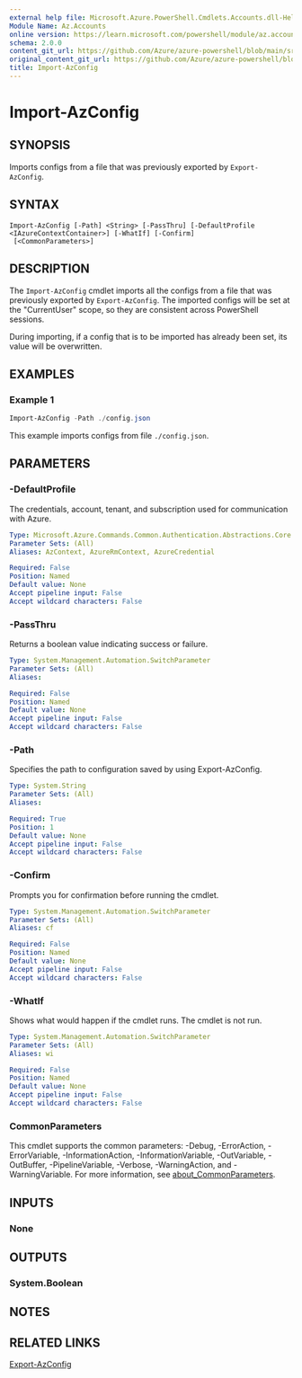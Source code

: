 ```yaml
---
external help file: Microsoft.Azure.PowerShell.Cmdlets.Accounts.dll-Help.xml
Module Name: Az.Accounts
online version: https://learn.microsoft.com/powershell/module/az.accounts/import-azconfig
schema: 2.0.0
content_git_url: https://github.com/Azure/azure-powershell/blob/main/src/Accounts/Accounts/help/Import-AzConfig.md
original_content_git_url: https://github.com/Azure/azure-powershell/blob/main/src/Accounts/Accounts/help/Import-AzConfig.md
title: Import-AzConfig
---
```


# Import-AzConfig

## SYNOPSIS
Imports configs from a file that was previously exported by `Export-AzConfig`.

## SYNTAX

```
Import-AzConfig [-Path] <String> [-PassThru] [-DefaultProfile <IAzureContextContainer>] [-WhatIf] [-Confirm]
 [<CommonParameters>]
```

## DESCRIPTION
The `Import-AzConfig` cmdlet imports all the configs from a file that was previously exported by `Export-AzConfig`. The imported configs will be set at the "CurrentUser" scope, so they are consistent across PowerShell sessions.

During importing, if a config that is to be imported has already been set, its value will be overwritten.

## EXAMPLES

### Example 1
```powershell
Import-AzConfig -Path ./config.json
```

This example imports configs from file `./config.json`.

## PARAMETERS

### -DefaultProfile
The credentials, account, tenant, and subscription used for communication with Azure.

```yaml
Type: Microsoft.Azure.Commands.Common.Authentication.Abstractions.Core.IAzureContextContainer
Parameter Sets: (All)
Aliases: AzContext, AzureRmContext, AzureCredential

Required: False
Position: Named
Default value: None
Accept pipeline input: False
Accept wildcard characters: False
```

### -PassThru
Returns a boolean value indicating success or failure.

```yaml
Type: System.Management.Automation.SwitchParameter
Parameter Sets: (All)
Aliases:

Required: False
Position: Named
Default value: None
Accept pipeline input: False
Accept wildcard characters: False
```

### -Path
Specifies the path to configuration saved by using Export-AzConfig.

```yaml
Type: System.String
Parameter Sets: (All)
Aliases:

Required: True
Position: 1
Default value: None
Accept pipeline input: False
Accept wildcard characters: False
```

### -Confirm
Prompts you for confirmation before running the cmdlet.

```yaml
Type: System.Management.Automation.SwitchParameter
Parameter Sets: (All)
Aliases: cf

Required: False
Position: Named
Default value: None
Accept pipeline input: False
Accept wildcard characters: False
```

### -WhatIf
Shows what would happen if the cmdlet runs.
The cmdlet is not run.

```yaml
Type: System.Management.Automation.SwitchParameter
Parameter Sets: (All)
Aliases: wi

Required: False
Position: Named
Default value: None
Accept pipeline input: False
Accept wildcard characters: False
```

### CommonParameters
This cmdlet supports the common parameters: -Debug, -ErrorAction, -ErrorVariable, -InformationAction, -InformationVariable, -OutVariable, -OutBuffer, -PipelineVariable, -Verbose, -WarningAction, and -WarningVariable. For more information, see [about_CommonParameters](http://go.microsoft.com/fwlink/?LinkID=113216).

## INPUTS

### None

## OUTPUTS

### System.Boolean

## NOTES

## RELATED LINKS

[Export-AzConfig](./Export-AzConfig.md)
